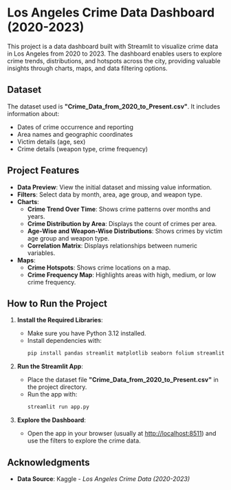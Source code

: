 # Los Angeles Crime Data Dashboard (2020-2023)

This project is a data dashboard built with Streamlit to visualize crime data in Los Angeles from 2020 to 2023. The dashboard enables users to explore crime trends, distributions, and hotspots across the city, providing valuable insights through charts, maps, and data filtering options.

## Dataset
The dataset used is **"Crime_Data_from_2020_to_Present.csv"**. It includes information about:
- Dates of crime occurrence and reporting
- Area names and geographic coordinates
- Victim details (age, sex)
- Crime details (weapon type, crime frequency)

## Project Features
- **Data Preview**: View the initial dataset and missing value information.
- **Filters**: Select data by month, area, age group, and weapon type.
- **Charts**:
  - **Crime Trend Over Time**: Shows crime patterns over months and years.
  - **Crime Distribution by Area**: Displays the count of crimes per area.
  - **Age-Wise and Weapon-Wise Distributions**: Shows crimes by victim age group and weapon type.
  - **Correlation Matrix**: Displays relationships between numeric variables.
- **Maps**:
  - **Crime Hotspots**: Shows crime locations on a map.
  - **Crime Frequency Map**: Highlights areas with high, medium, or low crime frequency.

## How to Run the Project

1. **Install the Required Libraries**:
   - Make sure you have Python 3.12 installed.
   - Install dependencies with:
     ```bash
     pip install pandas streamlit matplotlib seaborn folium streamlit_folium
     ```

2. **Run the Streamlit App**:
   - Place the dataset file **"Crime_Data_from_2020_to_Present.csv"** in the project directory.
   - Run the app with:
     ```bash
     streamlit run app.py
     ```

3. **Explore the Dashboard**:
   - Open the app in your browser (usually at [http://localhost:8511](http://localhost:8511)) and use the filters to explore the crime data.

## Acknowledgments
- **Data Source**: Kaggle - *Los Angeles Crime Data (2020-2023)*

